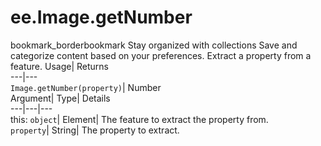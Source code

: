  
#  ee.Image.getNumber 
bookmark_borderbookmark Stay organized with collections  Save and categorize content based on your preferences. 
Extract a property from a feature. 
Usage| Returns  
---|---  
`Image.getNumber(property)`| Number  
Argument| Type| Details  
---|---|---  
this: `object`| Element| The feature to extract the property from.  
`property`| String| The property to extract.  
